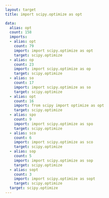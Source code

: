 ```yaml
---
layout: target
title: import scipy.optimize as opt

data:
  alias: opt
  count: 158
  imports:
  - alias: opt
    count: 79
    import: import scipy.optimize as opt
    target: scipy.optimize
  - alias: op
    count: 23
    import: import scipy.optimize as op
    target: scipy.optimize
  - alias: so
    count: 17
    import: import scipy.optimize as so
    target: scipy.optimize
  - alias: opt
    count: 16
    import: from scipy import optimize as opt
    target: scipy.optimize
  - alias: spo
    count: 9
    import: import scipy.optimize as spo
    target: scipy.optimize
  - alias: sco
    count: 6
    import: import scipy.optimize as sco
    target: scipy.optimize
  - alias: sop
    count: 5
    import: import scipy.optimize as sop
    target: scipy.optimize
  - alias: sopt
    count: 3
    import: import scipy.optimize as sopt
    target: scipy.optimize
  target: scipy.optimize
---
```

